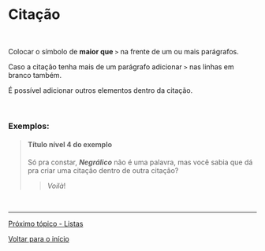 # Citação  
<br>

Colocar o símbolo de **maior que** `>` na frente de um ou mais parágrafos.  

Caso a citação tenha mais de um parágrafo adicionar `>` nas linhas em branco também.  

É possível adicionar outros elementos dentro da citação.  
  
<br>
  
### Exemplos:  
  
> #### Título nível 4 do exemplo  
>  
>  Só pra constar, ***Negrálico*** não é uma palavra, mas você sabia que dá pra criar uma citação dentro de outra citação?  
>  
>>  *Voilà*!  
<br>
  
---
  
[Próximo tópico - Listas](listas.md)  
  
[Voltar para o início](README.md)  
